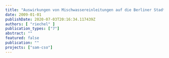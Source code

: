 ```yaml
---
title: "Auswirkungen von Mischwassereinleitungen auf die Berliner Stadtspree"
date: 2009-01-01
publishDate: 2020-07-03T20:16:34.117439Z
authors: [ "riechel" ]
publication_types: ["7"]
abstract: ""
featured: false
publication: ""
projects: ["sam-cso"]
---
```


